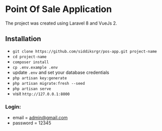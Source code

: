# Point Of Sale Application

The project was created using Laravel 8 and VueJs 2.

## Installation

-   `git clone https://github.com/siddiksrgr/pos-app.git project-name `
-   `cd project-name`
-   `composer install`
-   `cp .env.example .env`
-   update `.env` and set your database credentials
-   `php artisan key:generate`
-   `php artisan migrate:fresh --seed`
-   `php artisan serve`
-   visit `http://127.0.0.1:8000`

### Login:

-   email = admin@gmail.com
-   password = 12345
